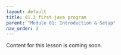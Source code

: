 ```yaml
---
layout: default
title: 01.3 first java program
parent: "Module 01: Introduction & Setup"
nav_order: 3
---
```


Content for this lesson is coming soon.
